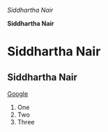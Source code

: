 *Siddhartha Nair*

**Siddhartha Nair**

# Siddhartha Nair

## Siddhartha Nair

[Google](https://www.google.com)

1. One
2. Two
3. Three
